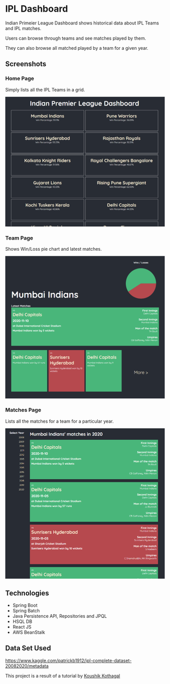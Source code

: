 # IPL Dashboard
Indian Primeier League Dashboard shows historical data about IPL Teams and IPL matches. 

Users can browse through teams and see matches played by them. 

They can also browse all matched played by a team for a given year.

## Screenshots

### Home Page

Simply lists all the IPL Teams in a grid.

![Home Page](/README/homePage.png)

### Team Page

Shows Win/Loss pie chart and latest matches.

![Team Page Page](/README/teamPage.png)

### Matches Page

Lists all the matches for a team for a particular year.

![Matches Page](/README/matchesPage.png)

## Technologies

* Spring Boot
* Spring Batch
* Java Persistence API, Repositories and JPQL
* HSQL DB
* React JS
* AWS BeanStalk

## Data Set Used
https://www.kaggle.com/patrickb1912/ipl-complete-dataset-20082020/metadata

This project is a result of a tutorial by [Koushik Kothagal](https://github.com/koushikkothagal)
